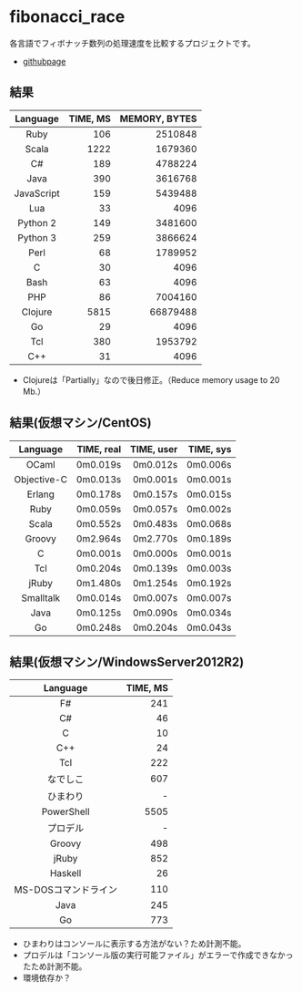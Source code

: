 # fibonacci_race

各言語でフィボナッチ数列の処理速度を比較するプロジェクトです。
- [githubpage](http://changeworld.github.io/fibonacci_race)

## 結果

Language   | TIME, MS | MEMORY, BYTES
:--------: |---------:|-------------:
Ruby       | 106      | 2510848
Scala      | 1222     | 1679360
C#         | 189      | 4788224
Java       | 390      | 3616768
JavaScript | 159      | 5439488
Lua        | 33       | 4096
Python 2   | 149      | 3481600
Python 3   | 259      | 3866624
Perl       | 68       | 1789952
C          | 30       | 4096
Bash       | 63       | 4096
PHP        | 86       | 7004160
Clojure    | 5815     | 66879488
Go         | 29       | 4096
Tcl        | 380     | 1953792
C++        | 31      | 4096

- Clojureは「Partially」なので後日修正。（Reduce memory usage to 20 Mb.）

## 結果(仮想マシン/CentOS)

Language    | TIME, real | TIME, user | TIME, sys
:----------:|-----------:|-----------:|-----------:
OCaml       | 0m0.019s   | 0m0.012s   | 0m0.006s
Objective-C | 0m0.013s   | 0m0.001s   | 0m0.001s
Erlang      | 0m0.178s   | 0m0.157s   | 0m0.015s
Ruby        | 0m0.059s   | 0m0.057s   | 0m0.002s
Scala       | 0m0.552s   | 0m0.483s   | 0m0.068s
Groovy      | 0m2.964s   | 0m2.770s   | 0m0.189s
C           | 0m0.001s   | 0m0.000s   | 0m0.001s
Tcl         | 0m0.204s   | 0m0.139s   | 0m0.003s
jRuby       | 0m1.480s   | 0m1.254s   | 0m0.192s
Smalltalk   | 0m0.014s   | 0m0.007s   | 0m0.007s
Java        | 0m0.125s   | 0m0.090s   | 0m0.034s
Go          | 0m0.248s   | 0m0.204s   | 0m0.043s

## 結果(仮想マシン/WindowsServer2012R2)

Language   | TIME, MS 
:--------: |---------:
F#         | 241
C#         | 46
C          | 10
C++        | 24
Tcl        | 222
なでしこ   | 607
ひまわり   | -
PowerShell | 5505
プロデル   | -
Groovy     | 498
jRuby      | 852
Haskell      | 26
MS-DOSコマンドライン | 110
Java       | 245
Go         | 773

- ひまわりはコンソールに表示する方法がない？ため計測不能。
- プロデルは「コンソール版の実行可能ファイル」がエラーで作成できなかったため計測不能。
 - 環境依存か？

